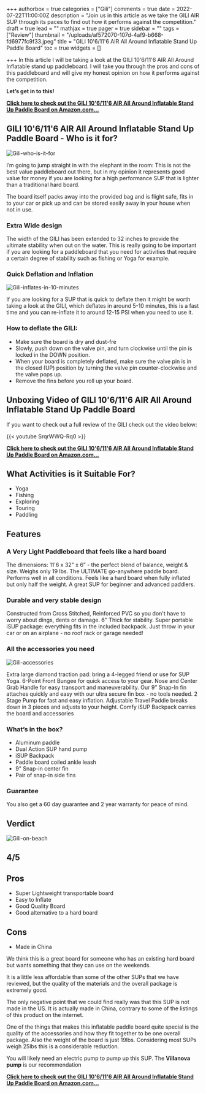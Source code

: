 +++
authorbox = true
categories = ["Gili"]
comments = true
date = 2022-07-22T11:00:00Z
description = "Join us in this article as we take the GILI AIR SUP through its paces to find out how it performs against the competition."
draft = true
lead = ""
mathjax = true
pager = true
sidebar = ""
tags = ["Review"]
thumbnail = "/uploads/af572070-107d-4af9-b668-fd6977fc9f33.jpeg"
title = "GILI 10'6/11'6 AIR All Around Inflatable Stand Up Paddle Board"
toc = true
widgets = []

+++
In this article I will be taking a look at the GILI 10'6/11'6 AIR All Around Inflatable stand up paddleboard. I will take you through the pros and cons of this paddleboard and will give my honest opinion on how it performs against the competition.

**Let’s get in to this!**

[**Click here to check out the GILI 10'6/11'6 AIR All Around Inflatable Stand Up Paddle Board on Amazon.com...**](#)

## GILI 10'6/11'6 AIR All Around Inflatable Stand Up Paddle Board - Who is it for?

![Gili-who-is-it-for](/uploads/585155f8-e2a9-4c29-83bd-0f1ecba86e77.jpeg "Gili-who-is-it-for")

I’m going to jump straight in with the elephant in the room:  This is not the best value paddleboard out there, but in my opinion it represents good value for money if you are looking for a high performance SUP that is lighter than a traditional hard board.

The board itself packs away into the provided bag and is flight safe, fits in to your car or pick up and can be stored easily away in your house when not in use.

### Extra Wide design

The width of the GILI has been extended to 32 inches to provide the ultimate stability when out on the water.  This is really going to be important if you are looking for a paddleboard that you need for activities that require a certain degree of stability such as fishing or Yoga for example.

### Quick Deflation and Inflation

![Gili-inflates-in-10-minutes](/uploads/b981d37d-3e02-4d4c-b0a6-6855d086914f.jpeg "Gili-inflates-in-10-minutes")

If you are looking for a SUP that is quick to deflate then it might be worth taking a look at the GILI, which deflates in around 5-10 minutes, this is a fast time and you can re-inflate it to around 12-15 PSI when you need to use it.

### How to deflate the GILI:

* Make sure the board is dry and dust-fre
* Slowly, push down on the valve pin, and turn clockwise until the pin is locked in the DOWN position.
* When your board is completely deflated, make sure the valve pin is in the closed (UP) position by turning the valve pin counter-clockwise and the valve pops up.
* Remove the fins before you roll up your board.

## Unboxing Video of GILI 10'6/11'6 AIR All Around Inflatable Stand Up Paddle Board

If you want to check out a full review of the GILI check out the video below:

{{< youtube SrqrWWQ-Rq0 >}}

[**Click here to check out the GILI 10'6/11'6 AIR All Around Inflatable Stand Up Paddle Board on Amazon.com...**](#)

## What Activities is it Suitable For?

* Yoga
* Fishing
* Exploring
* Touring
* Paddling

## Features

### A Very Light Paddleboard that feels like a hard board

The dimensions: 11'6 x 32" x 6” - the perfect blend of balance, weight & size. Weighs only 19 lbs. The ULTIMATE go-anywhere paddle board. Performs well in all conditions. Feels like a hard board when fully inflated but only half the weight. A great SUP for beginner and advanced paddlers.

### Durable and very stable design

 Constructed from Cross Stitched, Reinforced PVC so you don't have to worry about dings, dents or damage. 6" Thick for stability. Super portable iSUP package: everything fits in the included backpack. Just throw in your car or on an airplane - no roof rack or garage needed!

### All the accessories you need

![Gili-accessories](/uploads/d4e4346e-625d-4f47-b78c-e8012459a151.jpeg "Gili-accessories")

Extra large diamond traction pad: bring a 4-legged friend or use for SUP Yoga. 6-Point Front Bungee for quick access to your gear. Nose and Center Grab Handle for easy transport and maneuverability. Our 9” Snap-In fin attaches quickly and easy with our ultra secure fin box - no tools needed. 2 Stage Pump for fast and easy inflation. Adjustable Travel Paddle breaks down in 3 pieces and adjusts to your height. Comfy iSUP Backpack carries the board and accessories

### What’s in the box?

* Aluminum paddle
* Dual Action SUP hand pump
* iSUP Backpack
* Paddle board coiled ankle leash
* 9" Snap-in center fin
* Pair of snap-in side fins

### Guarantee 

You also get a 60 day guarantee and 2 year warranty for peace of mind.

## Verdict

![Gili-on-beach](/uploads/b5ffede0-712c-4c47-91ad-289fbab4e4fc.jpeg "Gili-on-beach")

## 4/5

## Pros

* Super Lightweight transportable board
* Easy to Inflate
* Good Quality Board
* Good alternative to a hard board

## Cons

* Made in China

We think this is a great board for someone who has an existing hard board but wants something that they can use on the weekends.  

It is a little less affordable than some of the other SUPs that we have reviewed, but the quality of the materials and the overall package is extremely good.

The only negative point that we could find really was that this SUP is not made in the US.  It is actually made in China, contrary to some of the listings of this product on the internet.  

One of the things that makes this inflatable paddle board quite special is the quality of the accessories and how they fit together to be one overall package.  Also the weight of the board is just 19lbs.  Considering most SUPs weigh 25lbs this is a considerable reduction.

You will likely need an electric pump to pump up this SUP.  The **Villanova pump** is our recommendation 

[**Click here to check out the GILI 10'6/11'6 AIR All Around Inflatable Stand Up Paddle Board on Amazon.com...**](#)